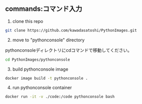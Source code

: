 

## commands:コマンド入力


1. clone this repo

```sh
git clone https://github.com/kawadasatoshi/PythonImages.git
```


2. move to "pythonconsole" directory

pythonconsoleディレクトリにcdコマンドで移動してください。

```sh
cd PythonImages/pythonconsole
```


3. build pythonconsole image

```sh
docker image build -t pythonconsole .
```

4. run pythonconsole container

```sh
docker run -it -v ./code:/code pythonconsole bash
```






## 

